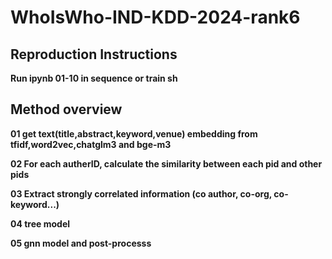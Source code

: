 # WhoIsWho-IND-KDD-2024-rank6
## Reproduction Instructions
**Run ipynb 01-10 in sequence or train sh**
## Method overview 
**01 get text(title,abstract,keyword,venue) embedding  from tfidf,word2vec,chatglm3 and bge-m3**

**02 For each autherID, calculate the similarity between each pid and other pids**

**03 Extract strongly correlated information (co author, co-org, co-keyword...)**

**04 tree model**

**05 gnn model and post-processs**
